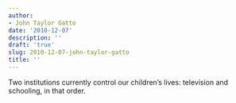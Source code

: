 ```yaml
---
author:
- John Taylor Gatto
date: '2010-12-07'
description: ''
draft: 'true'
slug: 2010-12-07-john-taylor-gatto
title: ''
---
```

Two institutions currently control our children’s lives: television and schooling, in that order.



